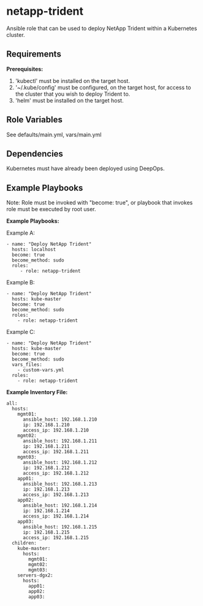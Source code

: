 netapp-trident
=========

Ansible role that can be used to deploy NetApp Trident within a Kubernetes cluster.

Requirements
------------

**Prerequisites:**

1. 'kubectl' must be installed on the target host.
2. '~/.kube/config' must be configured, on the target host, for access to the cluster that you wish to deploy Trident to.
3. 'helm' must be installed on the target host.

Role Variables
--------------

See defaults/main.yml, vars/main.yml

Dependencies
------------

Kubernetes must have already been deployed using DeepOps.

Example Playbooks
----------------

Note: Role must be invoked with "become: true", or playbook that invokes role must be executed by root user.

**Example Playbooks:**

Example A:

    - name: "Deploy NetApp Trident"
      hosts: localhost
      become: true
      become_method: sudo
      roles:
         - role: netapp-trident

Example B:

    - name: "Deploy NetApp Trident"
      hosts: kube-master
      become: true
      become_method: sudo
      roles:
        - role: netapp-trident

Example C:

    - name: "Deploy NetApp Trident"
      hosts: kube-master
      become: true
      become_method: sudo
      vars_files:
        - custom-vars.yml
      roles:
        - role: netapp-trident

**Example Inventory File:**

```
all:
  hosts:
    mgmt01:
      ansible_host: 192.168.1.210
      ip: 192.168.1.210
      access_ip: 192.168.1.210
    mgmt02:
      ansible_host: 192.168.1.211
      ip: 192.168.1.211
      access_ip: 192.168.1.211
    mgmt03:
      ansible_host: 192.168.1.212
      ip: 192.168.1.212
      access_ip: 192.168.1.212
    app01:
      ansible_host: 192.168.1.213
      ip: 192.168.1.213
      access_ip: 192.168.1.213
    app02:
      ansible_host: 192.168.1.214
      ip: 192.168.1.214
      access_ip: 192.168.1.214
    app03:
      ansible_host: 192.168.1.215
      ip: 192.168.1.215
      access_ip: 192.168.1.215
  children:
    kube-master:
      hosts:
        mgmt01:
        mgmt02:
        mgmt03:
    servers-dgx2:
      hosts:
        app01:
        app02:
        app03:
```
